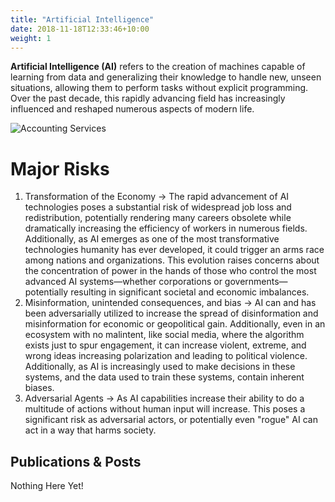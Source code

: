 ```yaml
---
title: "Artificial Intelligence"
date: 2018-11-18T12:33:46+10:00
weight: 1
---
```


**Artificial Intelligence (AI)** refers to the creation of machines capable of learning from data and generalizing their knowledge to handle new, unseen situations, allowing them to perform tasks without explicit programming. Over the past decade, this rapidly advancing field has increasingly influenced and reshaped numerous aspects of modern life.

![Accounting Services](/images/austin-distel-nGc5RT2HmF0-unsplash.jpg)

# Major Risks 
1. Transformation of the Economy -> The rapid advancement of AI technologies poses a substantial risk of widespread job loss and redistribution, potentially rendering many careers obsolete while dramatically increasing the efficiency of workers in numerous fields. Additionally, as AI emerges as one of the most transformative technologies humanity has ever developed, it could trigger an arms race among nations and organizations. This evolution raises concerns about the concentration of power in the hands of those who control the most advanced AI systems—whether corporations or governments—potentially resulting in significant societal and economic imbalances.
2. Misinformation, unintended consequences, and bias -> AI can and has been adversarially utilized to increase the spread of disinformation and misinformation for economic or geopolitical gain. Additionally, even in an ecosystem with no malintent, like social media, where the algorithm exists just to spur engagement, it can increase violent, extreme, and wrong ideas increasing polarization and leading to political violence. Additionally, as AI is increasingly used to make decisions in these systems, and the data used to train these systems, contain inherent biases. 
3. Adversarial Agents -> As AI capabilities increase their ability to do a multitude of actions without human input will increase. This poses a significant risk as adversarial actors, or potentially even "rogue" AI can act in a way that harms society.  
## Publications & Posts 
Nothing Here Yet! 
